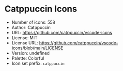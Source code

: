# Catppuccin Icons

- Number of icons: 558
- Author: Catppuccin
- URL: https://github.com/catppuccin/vscode-icons
- License: MIT
- License URL: https://github.com/catppuccin/vscode-icons/blob/main/LICENSE
- Version: undefined
- Palette: Colorful
- Icon set prefix: `catppuccin`
